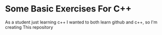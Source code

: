 <h1>Some Basic Exercises For C++</h1>
<p>As a student just learning c++ I wanted to both learn github and c++, so I'm creating This repository</p>
